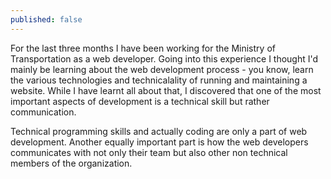 ```yaml
---
published: false
---
```

For the last three months I have been working for the Ministry of Transportation as a web developer. Going into this experience I thought I'd mainly be learning about the web development process - you know, learn the various technologies and technicalality of running and maintaining a website. While I have learnt all about that, I discovered that one of the most important aspects of development is a technical skill but rather communication.

Technical programming skills and actually coding are only a part of web development. Another equally important part is how the web developers communicates with not only their team but also other non technical members of the organization. 

